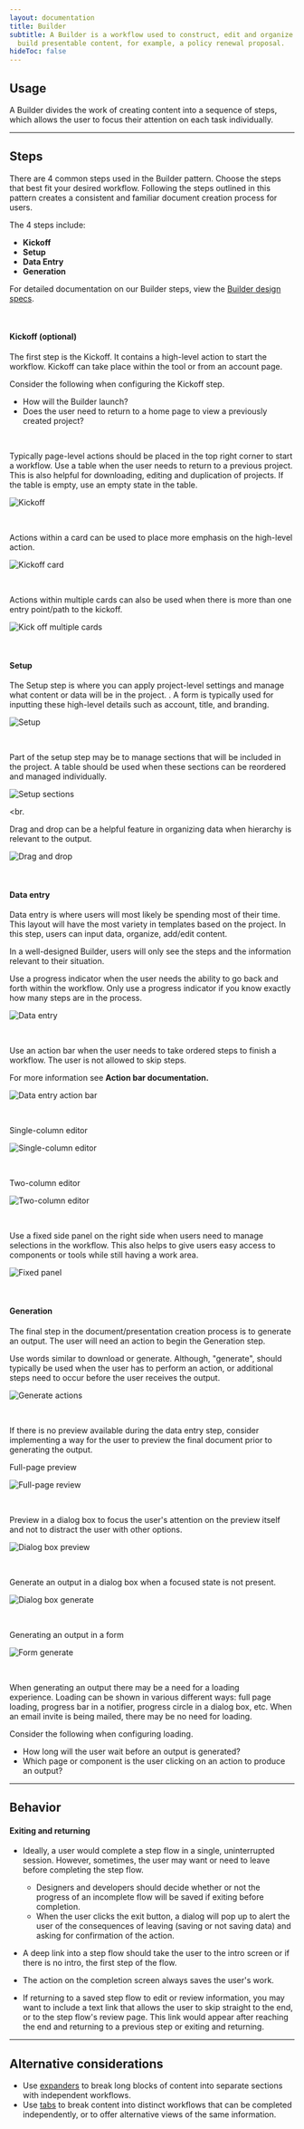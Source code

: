 ```yaml
---
layout: documentation
title: Builder
subtitle: A Builder is a workflow used to construct, edit and organize to
  build presentable content, for example, a policy renewal proposal.
hideToc: false
---
```

## Usage

A Builder divides the work of creating content into a sequence of steps, which allows the user to focus their attention on each task individually.

<hr>

## Steps

There are 4 common steps used in the Builder pattern. Choose the steps that best fit your desired workflow. Following the steps outlined in this pattern creates a consistent and familiar document creation process for users.

The 4 steps include:

* **Kickoff**
* **Setup**
* **Data Entry**
* **Generation**

For detailed documentation on our Builder steps, view the [Builder design specs](https://xd.adobe.com/view/918e997c-d5e3-4c4c-8cb5-491b6aeac31c-c4dd/grid).

<br>

#### **Kickoff** (optional)

The first step is the Kickoff. It contains a high-level action to start the workflow. Kickoff can take place within the tool or from an account page.

Consider the following when configuring the Kickoff step.

* How will the Builder launch?
* Does the user need to return to a home page to view a previously created project?

<br>

Typically page-level actions should be placed in the top right corner to start a workflow. Use a table when the user needs to return to a previous project. This is also helpful for downloading, editing and duplication of projects. If the table is empty, use an empty state in the table.

![Kickoff](/images/kickoff.png)

<br>

Actions within a card can be used to place more emphasis on the high-level action.

![Kickoff card](/images/kickoff-–-2.png)

<br>

Actions within multiple cards can also be used when there is more than one entry point/path to the kickoff.

![Kick off multiple cards](/images/kickoff-–-3.png)

<br>

#### Setup

The Setup step is where you can apply project-level settings and manage what content or data will be in the project. . A form is typically used for inputting these high-level details such as account, title, and branding.

![Setup](/images/setup.png)

<br>

Part of the setup step may be to manage sections that will be included in the project. A table should be used when these sections can be reordered and managed individually. 

![Setup sections](/images/setup-–-2.png)

<br.

Drag and drop can be a helpful feature in organizing data when hierarchy is relevant to the output. 

![Drag and drop](/images/setup-–-3.png)

<br>

#### Data entry

Data entry is where users will most likely be spending most of their time. This layout will have the most variety in templates based on the project. In this step, users can input data, organize, add/edit content. 

In a well-designed Builder, users will only see the steps and the information relevant to their situation.

Use a progress indicator when the user needs the ability to go back and forth within the workflow. Only use a progress indicator if you know exactly how many steps are in the process.

![Data entry](/images/data-entry.png)

<br>

Use an action bar when the user needs to take ordered steps to finish a workflow. The user is not allowed to skip steps. 

For more information see **Action bar documentation.**

![Data entry action bar](/images/data-entry-–-2.png)

<br>

Single-column editor

![Single-column editor](/images/data-entry-–-3.png)

<br>

Two-column editor

![Two-column editor](/images/data-entry-–-4.png)

<br>

Use a fixed side panel on the right side when users need to manage selections in the workflow. This also helps to give users easy access to components or tools while still having a work area.

![Fixed panel](/images/data-entry-–-5.png)

<br>

#### Generation

The final step in the document/presentation creation process is to generate an output. The user will need an action to begin the Generation step. 

Use words similar to download or generate. Although, "generate", should typically be used when the user has to perform an action, or additional steps need to occur before the user receives the output.

![Generate actions](/images/generation.png)

<br>

If there is no preview available during the data entry step, consider implementing a way for the user to preview the final document prior to generating the output. 

Full-page preview 

![Full-page review](/images/generation-–-2.png)

<br>

Preview in a dialog box to focus the user's attention on the preview itself and not to distract the user with other options. 

![Dialog box preview](/images/generation-–-3.png)

<br>

Generate an output in a dialog box when a focused state is not present.

![Dialog box generate](/images/generation-–-4.png)

<br>

Generating an output in a form

![Form generate](/images/generation-–-5.png)

<br>

When generating an output there may be a need for a loading experience. Loading can be shown in various different ways: full page loading, progress bar in a notifier, progress circle in a dialog box, etc. When an email invite is being mailed, there may be no need for loading.

Consider the following when configuring loading.

* How long will the user wait before an output is generated?
* Which page or component is the user clicking on an action to produce an output?

<hr>

## Behavior

#### **Exiting and returning**

* Ideally, a user would complete a step flow in a single, uninterrupted session. However, sometimes, the user may want or need to leave before completing the step flow.

  * Designers and developers should decide whether or not the progress of an incomplete flow will be saved if exiting before completion.
  * When the user clicks the exit button, a dialog will pop up to alert the user of the consequences of leaving (saving or not saving data) and asking for confirmation of the action.
* A deep link into a step flow should take the user to the intro screen or if there is no intro, the first step of the flow.
* The action on the completion screen always saves the user's work.
* If returning to a saved step flow to edit or review information, you may want to include a text link that allows the user to skip straight to the end, or to the step flow's review page. This link would appear after reaching the end and returning to a previous step or exiting and returning.

<hr>

## Alternative considerations

* Use [expanders](https://zui.zywave.com/components/zui-expanders) to break long blocks of content into separate sections with independent workflows.
* Use [tabs](https://zui.zywave.com/components/zui-tabs) to break content into distinct workflows that can be completed independently, or to offer alternative views of the same information.